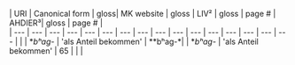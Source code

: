 
| URI | Canonical form | gloss| MK website | gloss | LIV² | gloss | page # | AHDIER³| gloss | page # |  
| --- | --- | --- | --- | --- | --- | --- | --- | --- | --- | --- | --- | --- | --- | --- | --- |
|  | **bʰag-* | 'als Anteil bekommen' | **bʰag-*| | **bʰag-* | 'als Anteil bekommen' | 65
|  |  |
